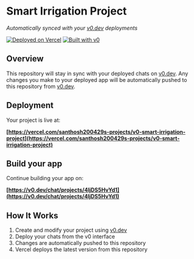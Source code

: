 # Smart Irrigation Project

*Automatically synced with your [v0.dev](https://v0.dev) deployments*

[![Deployed on Vercel](https://img.shields.io/badge/Deployed%20on-Vercel-black?style=for-the-badge&logo=vercel)](https://vercel.com/santhosh200429s-projects/v0-smart-irrigation-project)
[![Built with v0](https://img.shields.io/badge/Built%20with-v0.dev-black?style=for-the-badge)](https://v0.dev/chat/projects/4ljDS5HvYd1)

## Overview

This repository will stay in sync with your deployed chats on [v0.dev](https://v0.dev).
Any changes you make to your deployed app will be automatically pushed to this repository from [v0.dev](https://v0.dev).

## Deployment

Your project is live at:

**[https://vercel.com/santhosh200429s-projects/v0-smart-irrigation-project](https://vercel.com/santhosh200429s-projects/v0-smart-irrigation-project)**

## Build your app

Continue building your app on:

**[https://v0.dev/chat/projects/4ljDS5HvYd1](https://v0.dev/chat/projects/4ljDS5HvYd1)**

## How It Works

1. Create and modify your project using [v0.dev](https://v0.dev)
2. Deploy your chats from the v0 interface
3. Changes are automatically pushed to this repository
4. Vercel deploys the latest version from this repository